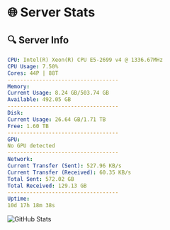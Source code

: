 # 🌐 Server Stats
## 🔍 Server Info
```yaml
CPU: Intel(R) Xeon(R) CPU E5-2699 v4 @ 1336.67MHz
CPU Usage: 7.50%
Cores: 44P | 88T
-----------------------------------
Memory:
Current Usage: 8.24 GB/503.74 GB
Available: 492.05 GB
-----------------------------------
Disk:
Current Usage: 26.64 GB/1.71 TB
Free: 1.60 TB
-----------------------------------
GPU:
No GPU detected
-----------------------------------
Network:
Current Transfer (Sent): 527.96 KB/s
Current Transfer (Received): 60.35 KB/s
Total Sent: 572.02 GB
Total Received: 129.13 GB
-----------------------------------
Uptime:
10d 17h 18m 38s
```
![GitHub Stats](https://img.shields.io/badge/Updated-2025-04-30_10:27:26-blue)